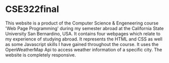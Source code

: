 # CSE322final

This website is a product of the Computer Science & Engeneering course 'Web Page Programming' during my semester abroad at the California State University San Bernardino, USA.
It contains four webpages which relate to my experience of studying abroad. It represents the HTML and CSS as well as some Javascript skills I have gained throughout the course. It uses the OpenWeatherMap Api to access weather information of a specific city.
The website is completely responsive.
